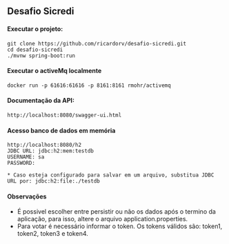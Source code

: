 ## Desafio Sicredi

#### Executar o projeto:

    git clone https://github.com/ricardorv/desafio-sicredi.git
    cd desafio-sicredi
    ./mvnw spring-boot:run
       
#### Executar o activeMq localmente

    docker run -p 61616:61616 -p 8161:8161 rmohr/activemq
       
#### Documentação da API:

    http://localhost:8080/swagger-ui.html
    
#### Acesso banco de dados em memória

    http://localhost:8080/h2
    JDBC URL: jdbc:h2:mem:testdb
    USERNAME: sa
    PASSWORD: 
    
    * Caso esteja configurado para salvar em um arquivo, substitua JDBC URL por: jdbc:h2:file:./testdb
    
#### Observações
 - É possivel escolher entre persistir ou não os dados após o termino da aplicação, para isso, altere o 
 arquivo application.properties.
 - Para votar é necessário informar o token. Os tokens válidos são: token1, token2, token3 e token4.
